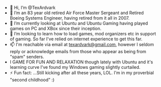- 👋 Hi, I’m @TexArdvark
- 👀 I’m an 83 year old retired Air Force Master Sergeant and Retired Boeing Systems Engineer, having retired from it all in 2007.
- 🌱 I’m currently looking at Ubuntu and Ubuntu Gaming having played games on PC and XBox since their inception.
- 💞️ I’m looking to learn how to load games, mod organizers etc in support of gaming.  So far I've relied on internet experience to get this far.
- 📫 I'm reachable via email at texardvark@gmail.com, however I seldom reply or acknowledge emails from those who appear as being from "spam" senders.
- I GAME FOR FUN AND RELAXATION though lately with Ubuntu and it's learning curve I've found my Windows gaming slightly curtailed.
- ⚡ Fun fact: ...Still kicking after all these years, LOL.  I'm in my proverbial "second childhood" :)

<!---
TexArdvark/TexArdvark is a ✨ special ✨ repository because its `README.md` (this file) appears on your GitHub profile.
You can click the Preview link to take a look at your changes.
--->
